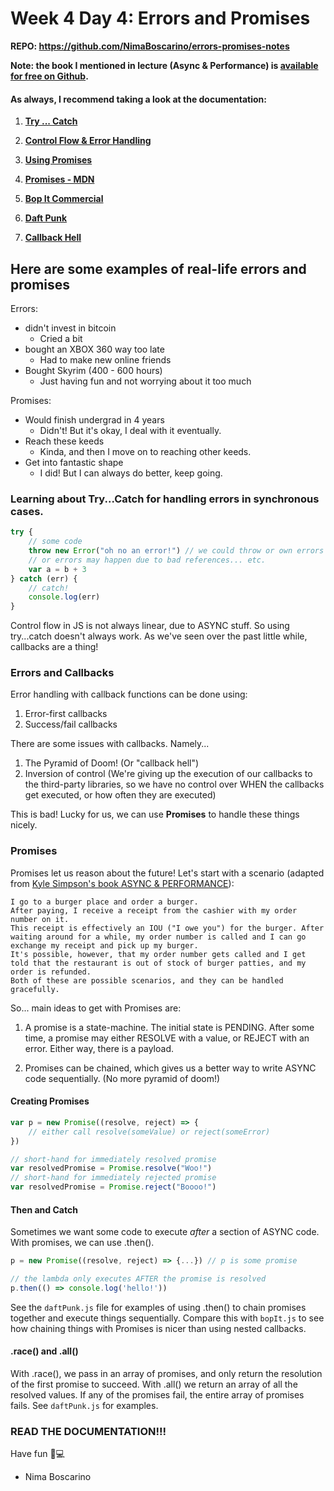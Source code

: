 # Week 4 Day 4: Errors and Promises

**REPO: https://github.com/NimaBoscarino/errors-promises-notes**

**Note: the book I mentioned in lecture (Async & Performance) is [available for free on Github](https://github.com/getify/You-Dont-Know-JS/tree/master/async%20%26%20performance).**

#### As always, I recommend taking a look at the documentation:

1. [**Try ... Catch**](https://developer.mozilla.org/en-US/docs/Web/JavaScript/Reference/Statements/try...catch)

2. [**Control Flow & Error Handling**](https://developer.mozilla.org/en-US/docs/Web/JavaScript/Guide/Control_flow_and_error_handling)

3. [**Using Promises**](https://developer.mozilla.org/en-US/docs/Web/JavaScript/Guide/Using_promises)

4. [**Promises - MDN**](https://developer.mozilla.org/en-US/docs/Web/JavaScript/Reference/Global_Objects/Promise)

5. [**Bop It Commercial**](https://www.youtube.com/watch?v=fH4XHwefPVY)
   
6. [**Daft Punk**](https://www.youtube.com/watch?v=HvhQ2OpzJjI)

7. [**Callback Hell**](http://callbackhell.com/)

## Here are some examples of real-life errors and promises

Errors:

- didn't invest in bitcoin
    - Cried a bit
- bought an XBOX 360 way too late
    - Had to make new online friends
- Bought Skyrim (400 - 600 hours)
    - Just having fun and not worrying about it too much

Promises:

- Would finish undergrad in 4 years
    - Didn't! But it's okay, I deal with it eventually.
- Reach these keeds
    - Kinda, and then I move on to reaching other keeds.
- Get into fantastic shape
    - I did! But I can always do better, keep going.

### Learning about Try...Catch for handling errors in synchronous cases.

```js
try {
    // some code
    throw new Error("oh no an error!") // we could throw or own errors
    // or errors may happen due to bad references... etc.    
    var a = b + 3
} catch (err) {
    // catch!
    console.log(err)
}
```

Control flow in JS is not always linear, due to ASYNC stuff. So using try...catch doesn't always work. As we've seen over the past little while,
callbacks are a thing! 

### Errors and Callbacks
Error handling with callback functions can be done using:

1) Error-first callbacks
2) Success/fail callbacks

There are some issues with callbacks. Namely...

1) The Pyramid of Doom! (Or "callback hell")
2) Inversion of control (We're giving up the execution of our callbacks to the third-party libraries, so we have no control over WHEN the callbacks get executed, or how often they are executed)

This is bad! Lucky for us, we can use **Promises** to handle these things nicely.

### Promises

Promises let us reason about the future! Let's start with a scenario (adapted from [Kyle Simpson's book ASYNC & PERFORMANCE](https://github.com/getify/You-Dont-Know-JS/tree/master/async%20%26%20performance)):
    
    I go to a burger place and order a burger. 
    After paying, I receive a receipt from the cashier with my order number on it.
    This receipt is effectively an IOU ("I owe you") for the burger. After waiting around for a while, my order number is called and I can go exchange my receipt and pick up my burger.
    It's possible, however, that my order number gets called and I get told that the restaurant is out of stock of burger patties, and my order is refunded.
    Both of these are possible scenarios, and they can be handled gracefully.

So... main ideas to get with Promises are:

1) A promise is a state-machine. The initial state is PENDING. After some time, a promise may either RESOLVE with a value, or REJECT with an error. Either way, there is a payload.

2) Promises can be chained, which gives us a better way to write ASYNC code sequentially. (No more pyramid of doom!)

#### Creating Promises

```js
var p = new Promise((resolve, reject) => {
    // either call resolve(someValue) or reject(someError)
})

// short-hand for immediately resolved promise
var resolvedPromise = Promise.resolve("Woo!")
// short-hand for immediately rejected promise
var resolvedPromise = Promise.reject("Boooo!")
```

#### Then and Catch

Sometimes we want some code to execute *after* a section of ASYNC code. With promises, we can use .then().

```js
p = new Promise((resolve, reject) => {...}) // p is some promise

// the lambda only executes AFTER the promise is resolved
p.then(() => console.log('hello!')) 
```

See the `daftPunk.js` file for examples of using .then() to chain promises together and execute things sequentially. Compare this with `bopIt.js` to see how chaining things with Promises is nicer than using nested callbacks.

#### .race() and .all()

With .race(), we pass in an array of promises, and only return the resolution of the first promise to succeed. With .all() we return an array of all the resolved values. If any of the promises fail, the entire array of promises fails. See `daftPunk.js` for examples.

### READ THE DOCUMENTATION!!!
Have fun 🤖💻

- Nima Boscarino


